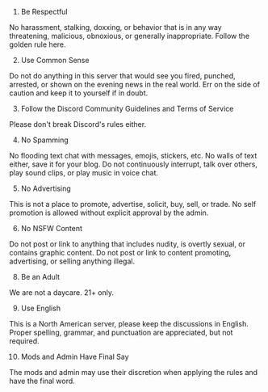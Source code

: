 1. Be Respectful

No harassment, stalking, doxxing, or behavior that is in any way threatening, malicious, obnoxious, or generally inappropriate.  Follow the golden rule here.

2. Use Common Sense

Do not do anything in this server that would see you fired, punched, arrested, or shown on the evening news in the real world.  Err on the side of caution and keep it to yourself if in doubt.

3. Follow the Discord Community Guidelines and Terms of Service

Please don't break Discord's rules either.

4. No Spamming

No flooding text chat with messages, emojis, stickers, etc.  No walls of text either, save it for your blog.  Do not continuously interrupt, talk over others, play sound clips, or play music in voice chat.  

5. No Advertising

This is not a place to promote, advertise, solicit, buy, sell, or trade.  No self promotion is allowed without explicit approval by the admin.

6. No NSFW Content

Do not post or link to anything that includes nudity, is overtly sexual, or contains graphic content.  Do not post or link to content promoting, advertising, or selling anything illegal.

8. Be an Adult

We are not a daycare.  21+ only.

9. Use English

This is a North American server, please keep the discussions in English.  Proper spelling, grammar, and punctuation are appreciated, but not required.

10. Mods and Admin Have Final Say

The mods and admin may use their discretion when applying the rules and have the final word.